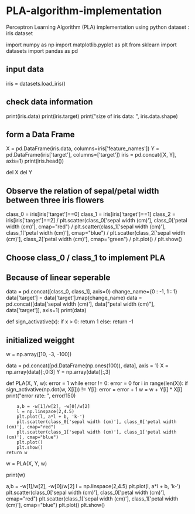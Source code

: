 # PLA-algorithm-implementation
Perceptron Learning Algorithm (PLA) implementation using python 
dataset : iris dataset



import numpy as np 
import matplotlib.pyplot as plt
from sklearn import datasets
import pandas as pd
## input data
iris = datasets.load_iris()

## check data information
print(iris.data)
print(iris.target)
print("size of iris data: ", iris.data.shape)

## form a Data Frame
X = pd.DataFrame(iris.data, columns=iris['feature_names'])
Y = pd.DataFrame(iris['target'], columns=['target'])
iris = pd.concat([X, Y], axis=1)
print(iris.head())

del X
del Y

## Observe the relation of sepal/petal width between three iris flowers
class_0 = iris[iris['target']==0]
class_1 = iris[iris['target']==1]
class_2 = iris[iris['target']==2]
/ plt.scatter(class_0['sepal width (cm)'], class_0['petal width (cm)'], cmap="red")
/ plt.scatter(class_1['sepal width (cm)'], class_1['petal width (cm)'], cmap="blue")
/ plt.scatter(class_2['sepal width (cm)'], class_2['petal width (cm)'], cmap="green")
/ plt.plot()
/ plt.show()


## Choose class_0 / class_1 to implement PLA 
## Because of linear seperable
data = pd.concat([class_0, class_1], axis=0)
change_name={0 : -1,
             1 : 1}
data['target'] = data['target'].map(change_name)
data = pd.concat([data['sepal width (cm)'], data["petal width (cm)"], data['target']], axis=1)
print(data)


def sign_activative(x):
    if x > 0:
        return 1
    else:
        return -1


## initialized weigght
w = np.array([10, -3, -100])

data = pd.concat([pd.DataFrame(np.ones(100)), data], axis = 1)
X = np.array(data)[:,0:3]
Y = np.array(data)[:,3]


def PLA(X, Y, w):
    error = 1
    while error != 0:
        error = 0
        for i in range(len(X)):
            if sign_activative(np.dot(w, X[i])) != Y[i]:
                error = error + 1
                w = w + Y[i] * X[i]
        print("error rate: ", error/150)
        
        a,b = -w[1]/w[2], -w[0]/w[2]
        l = np.linspace(2,4.5)
        plt.plot(l, a*l + b, 'k-')
        plt.scatter(class_0['sepal width (cm)'], class_0['petal width (cm)'], cmap="red")
        plt.scatter(class_1['sepal width (cm)'], class_1['petal width (cm)'], cmap="blue")
        plt.plot()
        plt.show()
    return w

w = PLA(X, Y, w)

print(w)


a,b = -w[1]/w[2], -w[0]/w[2]
l = np.linspace(2,4.5)
plt.plot(l, a*l + b, 'k-')
plt.scatter(class_0['sepal width (cm)'], class_0['petal width (cm)'], cmap="red")
plt.scatter(class_1['sepal width (cm)'], class_1['petal width (cm)'], cmap="blue")
plt.plot()
plt.show()
